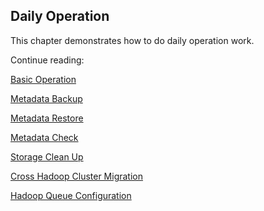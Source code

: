 ## Daily Operation

This chapter demonstrates how to do daily operation work.

Continue reading:

[Basic Operation](basic_ops.en.md)

[Metadata Backup](metadata_backup.en.md)

[Metadata Restore](metadata_restore.en.md)

[Metadata Check](metadata_check.en.md)

[Storage Clean Up](storage_cleanup.en.md)

[Cross Hadoop Cluster Migration](cluster_migration.en.md)

[Hadoop Queue Configuration](hadoop_queue.en.md)